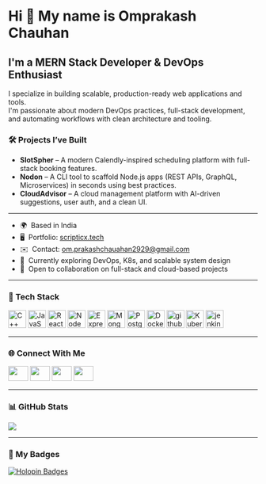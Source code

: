Hi 👋 My name is Omprakash Chauhan
==================================

I'm a MERN Stack Developer & DevOps Enthusiast
----------------------------------------------

I specialize in building scalable, production-ready web applications and tools.  
I'm passionate about modern DevOps practices, full-stack development, and automating workflows with clean architecture and tooling.
### 🛠️ Projects I’ve Built

- **SlotSpher** – A modern Calendly-inspired scheduling platform with full-stack booking features.  
- **Nodon** – A CLI tool to scaffold Node.js apps (REST APIs, GraphQL, Microservices) in seconds using best practices.  
- **CloudAdvisor** – A cloud management platform with AI-driven suggestions, user auth, and a clean UI.  

---

* 🌍  Based in India  
* 🖥️  Portfolio: [scripticx.tech](https://www.scripticx.tech/)  
* ✉️  Contact: [om.prakashchauahan2929@gmail.com](mailto:om.prakashchauahan2929@gmail.com)  
* 🧠  Currently exploring DevOps, K8s, and scalable system design  
* 🤝  Open to collaboration on full-stack and cloud-based projects  

---

### 🚀 Tech Stack

<p align="left">
  <img src="https://raw.githubusercontent.com/danielcranney/readme-generator/main/public/icons/skills/cplusplus-colored.svg" width="36" height="36" alt="C++" />
  <img src="https://raw.githubusercontent.com/danielcranney/readme-generator/main/public/icons/skills/javascript-colored.svg" width="36" height="36" alt="JavaScript" />
  <img src="https://raw.githubusercontent.com/danielcranney/readme-generator/main/public/icons/skills/react-colored.svg" width="36" height="36" alt="React" />
  <img src="https://raw.githubusercontent.com/danielcranney/readme-generator/main/public/icons/skills/nodejs-colored.svg" width="36" height="36" alt="NodeJS" />
  <img src="https://raw.githubusercontent.com/danielcranney/readme-generator/main/public/icons/skills/express-colored.svg" width="36" height="36" alt="Express" />
  <img src="https://raw.githubusercontent.com/danielcranney/readme-generator/main/public/icons/skills/mongodb-colored.svg" width="36" height="36" alt="MongoDB" />
  <img src="https://raw.githubusercontent.com/danielcranney/readme-generator/main/public/icons/skills/postgresql-colored.svg" width="36" height="36" alt="PostgreSQL" />
  <img src="https://raw.githubusercontent.com/danielcranney/readme-generator/main/public/icons/skills/docker-colored.svg" width="36" height="36" alt="Docker" />
  <img src="https://cdn.jsdelivr.net/gh/devicons/devicon@latest/icons/githubactions/githubactions-original.svg" width="36" height="36" alt="githubaction"/> 
  <img src="https://raw.githubusercontent.com/danielcranney/readme-generator/main/public/icons/skills/kubernetes-colored.svg" width="36" height="36" alt="Kubernetes" />
  <img src="https://cdn.jsdelivr.net/gh/devicons/devicon@latest/icons/jenkins/jenkins-original.svg" width="36" height="36" alt="jenkin"  />
          
</p>

---

### 🌐 Connect With Me

<p align="left">
  <a href="https://dev.to/ompraka19099561" target="blank"><img src="https://raw.githubusercontent.com/rahuldkjain/github-profile-readme-generator/master/src/images/icons/Social/devto.svg" height="30" width="40" /></a>
  <a href="https://twitter.com/omprakash7206" target="blank"><img src="https://raw.githubusercontent.com/rahuldkjain/github-profile-readme-generator/master/src/images/icons/Social/twitter.svg" height="30" width="40" /></a>
  <a href="https://linkedin.com/in/omprakash chauhan" target="blank"><img src="https://raw.githubusercontent.com/rahuldkjain/github-profile-readme-generator/master/src/images/icons/Social/linked-in-alt.svg" height="30" width="40" /></a>
  <a href="https://instagram.com/om.prakash____" target="blank"><img src="https://raw.githubusercontent.com/rahuldkjain/github-profile-readme-generator/master/src/images/icons/Social/instagram.svg" height="30" width="40" /></a>
</p>

---

### 📊 GitHub Stats

<a href="http://www.github.com/omprakash2929"><img src="https://github-readme-streak-stats.herokuapp.com/?user=omprakash2929&stroke=ffffff&background=1c1917&ring=0891b2&fire=0891b2&currStreakNum=ffffff&currStreakLabel=0891b2&sideNums=ffffff&sideLabels=ffffff&dates=ffffff&hide_border=true" /></a>

---

### 🏅 My Badges

[![Holopin Badges](https://holopin.me/omprakash2929)](https://holopin.io/@omprakash2929)

